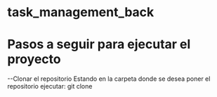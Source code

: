 # task_management_back

# Pasos a seguir para ejecutar el proyecto
--Clonar el repositorio
Estando en la carpeta donde se desea poner el repositorio ejecutar:
git clone 
